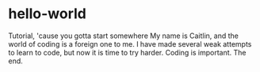 # hello-world
Tutorial, 'cause you gotta start somewhere
My name is Caitlin, and the world of coding is a foreign one to me. 
I have made several weak attempts to learn to code, but now it is time to try harder.
Coding is important. The end.
